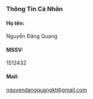 ﻿### Thông Tin Cá Nhân ###
#### Họ tên: ####
 Nguyễn Đăng Quang
#### MSSV: ####
 1512432 
#### Mail: ####
 nguyendangquangkt@gmail.com
